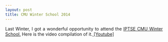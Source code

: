 ```yaml
---
layout: post
title: CMU Winter School 2014
---
```


<div class="separator" style="clear: both; text-align: justify;">
Last Winter, I got a wonderful opportunity to attend the <a href="http://ws2014.cs.cmu.edu/"> IPTSE CMU Winter School.</a> Here is the video compilation of it.<a href="https://www.youtube.com/embed/lpFRf4zcNck?feature=player_embedded"> [Youtube]</a></div>

